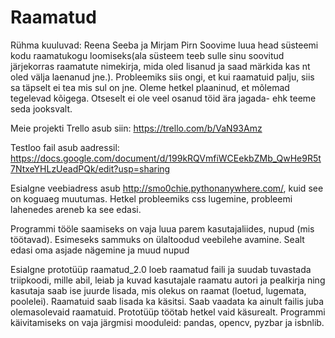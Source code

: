 # Raamatud
Rühma kuuluvad: Reena Seeba ja Mirjam Pirn
Soovime luua head süsteemi kodu raamatukogu loomiseks(ala süsteem teeb sulle sinu soovitud järjekorras raamatute nimekirja, mida oled lisanud ja saad märkida kas nt oled välja laenanud jne.). Probleemiks siis ongi, et kui raamatuid palju, siis sa täpselt ei tea mis sul on jne.
Oleme hetkel plaaninud, et mõlemad tegelevad kõigega. Otseselt ei ole veel osanud töid ära jagada- ehk teeme seda jooksvalt.

Meie projekti Trello asub siin: https://trello.com/b/VaN93Amz

Testloo fail asub aadressil: https://docs.google.com/document/d/199kRQVmfiWCEekbZMb_QwHe9R5t7NtxeYHLzUeadPQk/edit?usp=sharing

Esialgne veebiadress asub http://smo0chie.pythonanywhere.com/, kuid see on koguaeg muutumas. Hetkel probleemiks css lugemine, probleemi lahenedes areneb ka see edasi.

Programmi tööle saamiseks on vaja luua parem kasutajaliides, nupud (mis töötavad). Esimeseks sammuks on ülaltoodud veebilehe avamine. Sealt edasi oma asjade nägemine ja muud nupud

Esialgne prototüüp raamatud_2.0 loeb raamatud faili ja suudab tuvastada triipkoodi, mille abil, leiab ja kuvad kasutajale raamatu autori ja pealkirja ning kasutaja saab ise juurde lisada, mis olekus on raamat (loetud, lugemata, poolelei). Raamatuid saab lisada ka käsitsi. Saab vaadata ka ainult failis juba olemasolevaid raamatuid. Prototüüp töötab hetkel vaid käsurealt. Programmi käivitamiseks on vaja järgmisi mooduleid: pandas, opencv, pyzbar ja isbnlib.
